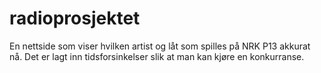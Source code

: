 # radioprosjektet
En nettside som viser hvilken artist og låt som spilles på NRK P13 akkurat nå. Det er lagt inn tidsforsinkelser slik at man kan kjøre en konkurranse.
